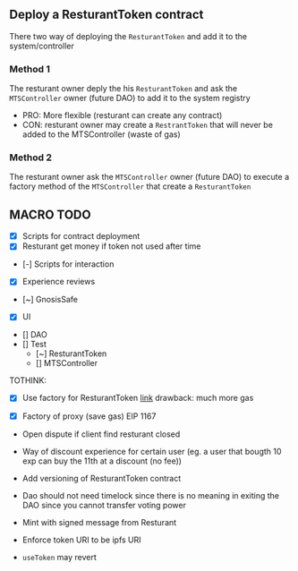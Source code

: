 ## Deploy a ResturantToken contract

There two way of deploying the `ResturantToken` and add it to the system/controller

### Method 1

The resturant owner deply the his `ResturantToken` and ask the `MTSController` owner (future DAO) to add it to the
system registry

- PRO: More flexible (resturant can create any contract)
- CON: resturant owner may create a `RestrantToken` that will never be added to the MTSController (waste of gas)

### Method 2

The resturant owner ask the `MTSController` owner (future DAO) to execute a factory method of the `MTSController` that
create a `ResturantToken`

## MACRO TODO

- [x] Scripts for contract deployment
- [x] Resturant get money if token not used after time
- [-] Scripts for interaction
- [x] Experience reviews
- [~] GnosisSafe
- [x] UI
- [] DAO
- [] Test
  - [~] ResturantToken 
  - [] MTSController

TOTHINK:

- [x] Use factory for ResturantToken
  [link](https://consensys.net/diligence/blog/2019/09/factories-improve-smart-contract-security/) drawback: much more
  gas

- [x] Factory of proxy (save gas) EIP 1167

- Open dispute if client find resturant closed

- Way of discount experience for certain user (eg. a user that bougth 10 exp can buy the 11th at a discount (no fee))

- Add versioning of ResturantToken contract

- Dao should not need timelock since there is no meaning in exiting the DAO since you cannot transfer voting power

- Mint with signed message from Resturant

- Enforce token URI to be ipfs URI

- `useToken` may revert 